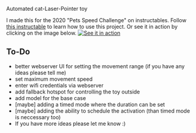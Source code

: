 Automated cat-Laser-Pointer toy

I made this for the 2020 "Pets Speed Challenge" on instructables.
Follow [this instructable](https://www.instructables.com/id/An-Automated-Cat-laser-pointer-toy/) to learn how to use this project.
Or see it in action by clicking on the image below.
[![See it in action](https://img.youtube.com/vi/vp5igMt3IM0/0.jpg)](https://www.youtube.com/watch?v=vp5igMt3IM0)


##  To-Do
* better webserver UI for setting the movement range (if you have any ideas please tell me)
* set maximum movement speed
* enter wifi credentials via webserver
* add fallback hotspot for controlling the toy outside
* add model for the base case
* [maybe] adding a timed mode where the duration can be set
* [maybe] adding the ability to schedule the activation (than timed mode is neccessary too)
* If you have more ideas please let me know :)
